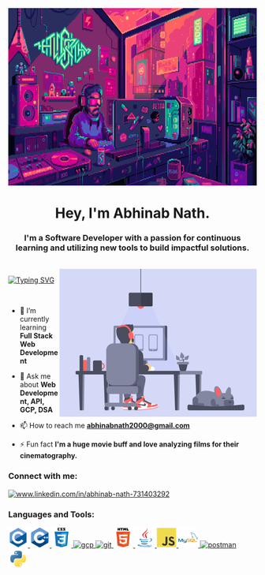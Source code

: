 <img align="center" alt="banner" width="100%" height="360" src="https://github.com/CandidSamurai/CandidSamurai/blob/main/coding-banner.gif">
<h1 align="center">Hey, I'm Abhinab Nath.</h1>
<h3 align="center">I'm a Software Developer with a passion for continuous learning and utilizing new tools to build impactful solutions.</h3>
<br>

<img align="right" alt="Coding" width="400" src="https://github.com/CandidSamurai/CandidSamurai/blob/main/designergif.gif">

<p><a href="https://git.io/typing-svg"><img src="https://readme-typing-svg.demolab.com?font=Fira+Code&pause=1000&color=760BF7&width=435&lines=Welcome+to+My+GitHub+Profile...;Tech++Enthusiast;Turning+Ideas+into+Reality...;Let%E2%80%99s+Collaborate+on+Something+Great..." alt="Typing SVG" /></a></p>
<br>

- 🌱 I’m currently learning **Full Stack Web Development**

- 💬 Ask me about **Web Development, API, GCP, DSA**

- 📫 How to reach me **abhinabnath2000@gmail.com**

- ⚡ Fun fact **I'm a huge movie buff and love analyzing films for their cinematography.**

<h3 align="left">Connect with me:</h3>
<p align="left">
<a href="https://linkedin.com/in/abhinab-nath-731403292" target="blank"><img align="center" src="https://raw.githubusercontent.com/rahuldkjain/github-profile-readme-generator/master/src/images/icons/Social/linked-in-alt.svg" alt="www.linkedin.com/in/abhinab-nath-731403292" height="30" width="40" /></a>
</p>

<h3 align="left">Languages and Tools:</h3>
<p align="left"> <a href="https://www.cprogramming.com/" target="_blank" rel="noreferrer"> <img src="https://raw.githubusercontent.com/devicons/devicon/master/icons/c/c-original.svg" alt="c" width="40" height="40"/> </a> <a href="https://www.w3schools.com/cpp/" target="_blank" rel="noreferrer"> <img src="https://raw.githubusercontent.com/devicons/devicon/master/icons/cplusplus/cplusplus-original.svg" alt="cplusplus" width="40" height="40"/> </a> <a href="https://www.w3schools.com/css/" target="_blank" rel="noreferrer"> <img src="https://raw.githubusercontent.com/devicons/devicon/master/icons/css3/css3-original-wordmark.svg" alt="css3" width="40" height="40"/> </a> <a href="https://cloud.google.com" target="_blank" rel="noreferrer"> <img src="https://www.vectorlogo.zone/logos/google_cloud/google_cloud-icon.svg" alt="gcp" width="40" height="40"/> </a> <a href="https://git-scm.com/" target="_blank" rel="noreferrer"> <img src="https://www.vectorlogo.zone/logos/git-scm/git-scm-icon.svg" alt="git" width="40" height="40"/> </a> <a href="https://www.w3.org/html/" target="_blank" rel="noreferrer"> <img src="https://raw.githubusercontent.com/devicons/devicon/master/icons/html5/html5-original-wordmark.svg" alt="html5" width="40" height="40"/> </a> <a href="https://www.java.com" target="_blank" rel="noreferrer"> <img src="https://raw.githubusercontent.com/devicons/devicon/master/icons/java/java-original.svg" alt="java" width="40" height="40"/> </a> <a href="https://developer.mozilla.org/en-US/docs/Web/JavaScript" target="_blank" rel="noreferrer"> <img src="https://raw.githubusercontent.com/devicons/devicon/master/icons/javascript/javascript-original.svg" alt="javascript" width="40" height="40"/> </a> <a href="https://www.mysql.com/" target="_blank" rel="noreferrer"> <img src="https://raw.githubusercontent.com/devicons/devicon/master/icons/mysql/mysql-original-wordmark.svg" alt="mysql" width="40" height="40"/> </a> <a href="https://postman.com" target="_blank" rel="noreferrer"> <img src="https://www.vectorlogo.zone/logos/getpostman/getpostman-icon.svg" alt="postman" width="40" height="40"/> </a> <a href="https://www.python.org" target="_blank" rel="noreferrer"> <img src="https://raw.githubusercontent.com/devicons/devicon/master/icons/python/python-original.svg" alt="python" width="40" height="40"/> </a> </p>
